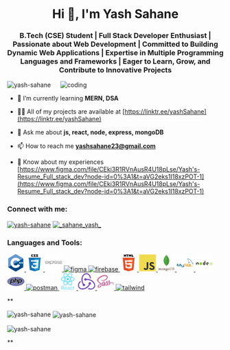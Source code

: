 <body>
<h1 align="center">Hi 👋, I'm Yash Sahane</h1>
<h3 align="center">B.Tech (CSE) Student | Full Stack Developer Enthusiast | Passionate about Web Development | Committed to Building Dynamic Web Applications | Expertise in Multiple Programming Languages and Frameworks | Eager to Learn, Grow, and Contribute to Innovative Projects</h3>

<img align='right' alt='coding' width='380' src='https://camo.githubusercontent.com/5ddf73ad3a205111cf8c686f687fc216c2946a75005718c8da5b837ad9de78c9/68747470733a2f2f7468756d62732e6766796361742e636f6d2f4576696c4e657874446576696c666973682d736d616c6c2e676966'>

<p align="left"> <img src="https://komarev.com/ghpvc/?username=yash-sahane&label=Profile%20views&color=0e75b6&style=flat" alt="yash-sahane" /> </p>

- 🌱 I’m currently learning **MERN, DSA**

- 👨‍💻 All of my projects are available at [https://linktr.ee/yashSahane](https://linktr.ee/yashSahane)

- 💬 Ask me about **js, react, node, express, mongoDB**

- 📫 How to reach me **yashsahane23@gmail.com**

- 📄 Know about my experiences [https://www.figma.com/file/CEki3R1RVnAusR4U18pLse/Yash's-Resume_Full_stack_dev?node-id=0%3A1&t=aVG2eks1I18xzPOT-1](https://www.figma.com/file/CEki3R1RVnAusR4U18pLse/Yash's-Resume_Full_stack_dev?node-id=0%3A1&t=aVG2eks1I18xzPOT-1)

<h3 align="left">Connect with me:</h3>
<p align="left">
<a href="https://linkedin.com/in/yash-sahane" target="blank"><img align="center" alt="yash-sahane" height="30" width="40" /></a>
<a href="https://instagram.com/_sahane_yash_" target="blank"><img align="center" src="https://raw.githubusercontent.com/rahuldkjain/github-profile-readme-generator/master/src/images/icons/Social/instagram.svg" alt="_sahane_yash_" height="30" width="40" /></a>
</p>

<h3 align="left">Languages and Tools:</h3>
<p align="left"> <a href="https://www.w3schools.com/cpp/" target="_blank" rel="noreferrer"> <img src="https://raw.githubusercontent.com/devicons/devicon/master/icons/cplusplus/cplusplus-original.svg" alt="cplusplus" width="40" height="40"/> </a> <a href="https://www.w3schools.com/css/" target="_blank" rel="noreferrer"> <img src="https://raw.githubusercontent.com/devicons/devicon/master/icons/css3/css3-original-wordmark.svg" alt="css3" width="40" height="40"/> </a> <a href="https://expressjs.com" target="_blank" rel="noreferrer"> <img src="https://raw.githubusercontent.com/devicons/devicon/master/icons/express/express-original-wordmark.svg" alt="express" width="40" height="40"/> </a> <a href="https://www.figma.com/" target="_blank" rel="noreferrer"> <img src="https://www.vectorlogo.zone/logos/figma/figma-icon.svg" alt="figma" width="40" height="40"/> </a> <a href="https://firebase.google.com/" target="_blank" rel="noreferrer"> <img src="https://www.vectorlogo.zone/logos/firebase/firebase-icon.svg" alt="firebase" width="40" height="40"/> </a> <a href="https://www.w3.org/html/" target="_blank" rel="noreferrer"> <img src="https://raw.githubusercontent.com/devicons/devicon/master/icons/html5/html5-original-wordmark.svg" alt="html5" width="40" height="40"/> </a> <a href="https://developer.mozilla.org/en-US/docs/Web/JavaScript" target="_blank" rel="noreferrer"> <img src="https://raw.githubusercontent.com/devicons/devicon/master/icons/javascript/javascript-original.svg" alt="javascript" width="40" height="40"/> </a> <a href="https://www.mongodb.com/" target="_blank" rel="noreferrer"> <img src="https://raw.githubusercontent.com/devicons/devicon/master/icons/mongodb/mongodb-original-wordmark.svg" alt="mongodb" width="40" height="40"/> </a> <a href="https://www.mysql.com/" target="_blank" rel="noreferrer"> <img src="https://raw.githubusercontent.com/devicons/devicon/master/icons/mysql/mysql-original-wordmark.svg" alt="mysql" width="40" height="40"/> </a> <a href="https://nodejs.org" target="_blank" rel="noreferrer"> <img src="https://raw.githubusercontent.com/devicons/devicon/master/icons/nodejs/nodejs-original-wordmark.svg" alt="nodejs" width="40" height="40"/> </a> <a href="https://www.php.net" target="_blank" rel="noreferrer"> <img src="https://raw.githubusercontent.com/devicons/devicon/master/icons/php/php-original.svg" alt="php" width="40" height="40"/> </a> <a href="https://postman.com" target="_blank" rel="noreferrer"> <img src="https://www.vectorlogo.zone/logos/getpostman/getpostman-icon.svg" alt="postman" width="40" height="40"/> </a> <a href="https://reactjs.org/" target="_blank" rel="noreferrer"> <img src="https://raw.githubusercontent.com/devicons/devicon/master/icons/react/react-original-wordmark.svg" alt="react" width="40" height="40"/> </a> <a href="https://redux.js.org" target="_blank" rel="noreferrer"> <img src="https://raw.githubusercontent.com/devicons/devicon/master/icons/redux/redux-original.svg" alt="redux" width="40" height="40"/> </a> <a href="https://sass-lang.com" target="_blank" rel="noreferrer"> <img src="https://raw.githubusercontent.com/devicons/devicon/master/icons/sass/sass-original.svg" alt="sass" width="40" height="40"/> </a> <a href="https://tailwindcss.com/" target="_blank" rel="noreferrer"> <img src="https://www.vectorlogo.zone/logos/tailwindcss/tailwindcss-icon.svg" alt="tailwind" width="40" height="40"/> </a> </p>

**<p><img align="left" src="https://github-readme-stats.vercel.app/api/top-langs?username=yash-sahane&show_icons=true&locale=en&layout=compact" alt="yash-sahane" /></p>

<p>&nbsp;<img align="center" src="https://github-readme-stats.vercel.app/api?username=yash-sahane&show_icons=true&locale=en" alt="yash-sahane" /></p>

<p><img align="center" src="https://github-readme-streak-stats.herokuapp.com/?user=yash-sahane&" alt="yash-sahane" /></p>**
</body>

